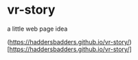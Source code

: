 # vr-story
a little web page idea

(https://haddersbadders.github.io/vr-story/)[https://haddersbadders.github.io/vr-story/]
